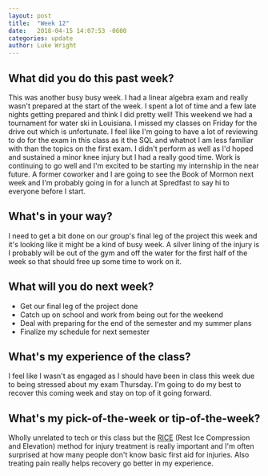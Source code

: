 ```yaml
---
layout: post
title:  "Week 12"
date:   2018-04-15 14:07:53 -0600
categories: update
author: Luke Wright
---
```

## What did you do this past week?

This was another busy busy week. I had a linear algebra exam and really wasn't prepared at the start of the week. I spent a lot of time and a few late nights getting prepared and think I did pretty well! This weekend we had a tournament for water ski in Louisiana. I missed my classes on Friday for the drive out which is unfortunate. I feel like I'm going to have a lot of reviewing to do for the exam in this class as it the SQL and whatnot I am less familiar with than the topics on the first exam. I didn't perform as well as I'd hoped and sustained a minor knee injury but I had a really good time. Work is continuing to go well and I'm excited to be starting my internship in the near future. A former coworker and I are going to see the Book of Mormon next week and I'm probably going in for a lunch at Spredfast to say hi to everyone before I start.

## What's in your way?

I need to get a bit done on our group's final leg of the project this week and it's looking like it might be a kind of busy week. A silver lining of the injury is I probably will be out of the gym and off the water for the first half of the week so that should free up some time to work on it.

## What will you do next week?

* Get our final leg of the project done
* Catch up on school and work from being out for the weekend
* Deal with preparing for the end of the semester and my summer plans
* Finalize my schedule for next semester


## What's my experience of the class?

I feel like I wasn't as engaged as I should have been in class this week due to being stressed about my exam Thursday. I'm going to do my best to recover this coming week and stay on top of it going forward.

## What's my pick-of-the-week or tip-of-the-week?

Wholly unrelated to tech or this class but the [RICE](https://www.webmd.com/first-aid/tc/rest-ice-compression-and-elevation-rice-topic-overview) (Rest Ice Compression and Elevation) method for injury treatment is really important and I'm often surprised at how many people don't know basic first aid for injuries. Also treating pain really helps recovery go better in my experience.
